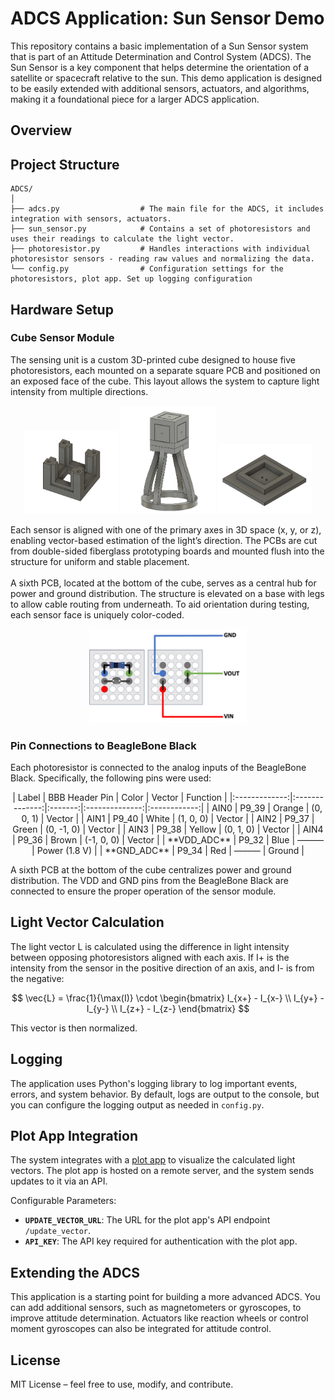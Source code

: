 
# ADCS Application: Sun Sensor Demo

This repository contains a basic implementation of a Sun Sensor system that is part of an Attitude Determination and Control System (ADCS). The Sun Sensor is a key component that helps determine the orientation of a satellite or spacecraft relative to the sun. This demo application is designed to be easily extended with additional sensors, actuators, and algorithms, making it a foundational piece for a larger ADCS application.

## Overview

## Project Structure

```
ADCS/
│
├── adcs.py                  # The main file for the ADCS, it includes integration with sensors, actuators.
├── sun_sensor.py            # Contains a set of photoresistors and uses their readings to calculate the light vector. 
├── photoresistor.py         # Handles interactions with individual photoresistor sensors - reading raw values and normalizing the data.
└── config.py                # Configuration settings for the photoresistors, plot app. Set up logging configuration 
```

## Hardware Setup
### Cube Sensor Module
The sensing unit is a custom 3D-printed cube designed to house five photoresistors, each mounted on a separate square PCB and positioned on an exposed face of the cube. This layout allows the system to capture light intensity from multiple directions.
<p align="center">
  <img src="docs/hardware1.png" alt="Cube Sensor Front View" width="30%">
  <img src="docs/hardware2.png" alt="Cube Sensor Angled View" width="30%">
  <img src="docs/hardware3.png" alt="Cube Sensor Back View" width="30%">
</p>
Each sensor is aligned with one of the primary axes in 3D space (x, y, or z), enabling vector-based estimation of the light’s direction. The PCBs are cut from double-sided fiberglass prototyping boards and mounted flush into the structure for uniform and stable placement.
<br><br>
A sixth PCB, located at the bottom of the cube, serves as a central hub for power and ground distribution. The structure is elevated on a base with legs to allow cable routing from underneath. To aid orientation during testing, each sensor face is uniquely color-coded.

<p align="center">
  <img src="docs/PCB.png" alt="PCB Connection" width="50%">
</p>

### Pin Connections to BeagleBone Black
Each photoresistor is connected to the analog inputs of the BeagleBone Black. Specifically, the following pins were used:

<div align="center">
|     Label     | BBB Header Pin |  Color  |     Vector     |   Function   |
|:-------------:|:--------------:|:-------:|:--------------:|:------------:|
| AIN0          |     P9_39      | Orange  |   (0, 0, 1)    |    Vector    |
| AIN1          |     P9_40      | White   |   (1, 0, 0)    |    Vector    |
| AIN2          |     P9_37      | Green   |  (0, -1, 0)    |    Vector    |
| AIN3          |     P9_38      | Yellow  |   (0, 1, 0)    |    Vector    |
| AIN4          |     P9_36      | Brown   |  (-1, 0, 0)    |    Vector    |
| **VDD_ADC**   |     P9_32      | Blue    |     ———        |    Power (1.8 V)     |
| **GND_ADC**   |     P9_34      | Red     |     ———        |    Ground    |

</div>

A sixth PCB at the bottom of the cube centralizes power and ground distribution. The VDD and GND pins from the BeagleBone Black are connected to ensure the proper operation of the sensor module.

## Light Vector Calculation
The light vector L is calculated using the difference in light intensity between opposing photoresistors aligned with each axis. If I+ is the intensity from the sensor in the positive direction of an axis, and I- is from the negative:

$$
\vec{L} = \frac{1}{\max(I)} \cdot 
\begin{bmatrix}
I_{x+} - I_{x-} \\
I_{y+} - I_{y-} \\
I_{z+} - I_{z-}
\end{bmatrix}
$$

This vector is then normalized.

## Logging
The application uses Python's logging library to log important events, errors, and system behavior. By default, logs are output to the console, but you can configure the logging output as needed in `config.py`.


## Plot App Integration
The system integrates with a [plot app](https://github.com/Stayzie-R/adcs_plot_app)  to visualize the calculated light vectors. The plot app is hosted on a remote server, and the system sends updates to it via an API.

Configurable Parameters:
- **`UPDATE_VECTOR_URL`**: The URL for the plot app's API endpoint `/update_vector`.
- **`API_KEY`**: The API key required for authentication with the plot app.

## Extending the ADCS
This application is a starting point for building a more advanced ADCS. You can add additional sensors, such as magnetometers or gyroscopes, to improve attitude determination. Actuators like reaction wheels or control moment gyroscopes can also be integrated for attitude control.

## License
MIT License – feel free to use, modify, and contribute.